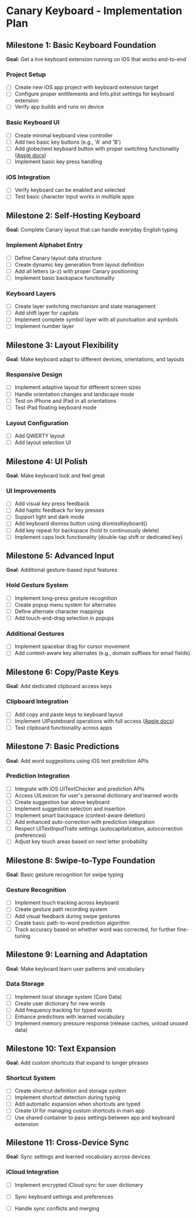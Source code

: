 # Canary Keyboard - Implementation Plan

## Milestone 1: Basic Keyboard Foundation
**Goal**: Get a live keyboard extension running on iOS that works end-to-end

### Project Setup
- [ ] Create new iOS app project with keyboard extension target
- [ ] Configure proper entitlements and Info.plist settings for keyboard extension
- [ ] Verify app builds and runs on device

### Basic Keyboard UI
- [ ] Create minimal keyboard view controller
- [ ] Add two basic key buttons (e.g., 'A' and 'B')
- [ ] Add globe/next keyboard button with proper switching functionality ([Apple docs](https://developer.apple.com/library/archive/documentation/General/Conceptual/ExtensibilityPG/CustomKeyboard.html#//apple_ref/doc/uid/TP40014214-CH16-SW4))
- [ ] Implement basic key press handling

### iOS Integration
- [ ] Verify keyboard can be enabled and selected
- [ ] Test basic character input works in multiple apps

## Milestone 2: Self-Hosting Keyboard
**Goal**: Complete Canary layout that can handle everyday English typing

### Implement Alphabet Entry
- [ ] Define Canary layout data structure
- [ ] Create dynamic key generation from layout definition
- [ ] Add all letters (a-z) with proper Canary positioning
- [ ] Implement basic backspace functionality

### Keyboard Layers
- [ ] Create layer switching mechanism and state management
- [ ] Add shift layer for capitals
- [ ] Implement complete symbol layer with all punctuation and symbols
- [ ] Implement number layer

## Milestone 3: Layout Flexibility
**Goal**: Make keyboard adapt to different devices, orientations, and layouts

### Responsive Design
- [ ] Implement adaptive layout for different screen sizes
- [ ] Handle orientation changes and landscape mode
- [ ] Test on iPhone and iPad in all orientations
- [ ] Test iPad floating keyboard mode

### Layout Configuration
- [ ] Add QWERTY layout
- [ ] Add layout selection UI

## Milestone 4: UI Polish
**Goal**: Make keyboard look and feel great

### UI Improvements
- [ ] Add visual key press feedback
- [ ] Add haptic feedback for key presses
- [ ] Support light and dark mode
- [ ] Add keyboard dismiss button using dismissKeyboard()
- [ ] Add key repeat for backspace (hold to continuously delete)
- [ ] Implement caps lock functionality (double-tap shift or dedicated key)

## Milestone 5: Advanced Input
**Goal**: Additional gesture-based input features

### Hold Gesture System
- [ ] Implement long-press gesture recognition
- [ ] Create popup menu system for alternates
- [ ] Define alternate character mappings
- [ ] Add touch-and-drag selection in popups

### Additional Gestures
- [ ] Implement spacebar drag for cursor movement
- [ ] Add context-aware key alternates (e.g., domain suffixes for email fields)

## Milestone 6: Copy/Paste Keys
**Goal**: Add dedicated clipboard access keys

### Clipboard Integration
- [ ] Add copy and paste keys to keyboard layout
- [ ] Implement UIPasteboard operations with full access ([Apple docs](https://developer.apple.com/library/archive/documentation/General/Conceptual/ExtensibilityPG/ExtensionScenarios.html#//apple_ref/doc/uid/TP40014214-CH21-SW8))
- [ ] Test clipboard functionality across apps

## Milestone 7: Basic Predictions
**Goal**: Add word suggestions using iOS text prediction APIs

### Prediction Integration
- [ ] Integrate with iOS UITextChecker and prediction APIs
- [ ] Access UILexicon for user's personal dictionary and learned words
- [ ] Create suggestion bar above keyboard
- [ ] Implement suggestion selection and insertion
- [ ] Implement smart backspace (context-aware deletion)
- [ ] Add enhanced auto-correction with prediction integration
- [ ] Respect UITextInputTraits settings (autocapitalization, autocorrection preferences)
- [ ] Adjust key touch areas based on next letter probability

## Milestone 8: Swipe-to-Type Foundation
**Goal**: Basic gesture recognition for swipe typing

### Gesture Recognition
- [ ] Implement touch tracking across keyboard
- [ ] Create gesture path recording system
- [ ] Add visual feedback during swipe gestures
- [ ] Create basic path-to-word prediction algorithm
- [ ] Track accuracy based on whether word was corrected, for further fine-tuning

## Milestone 9: Learning and Adaptation
**Goal**: Make keyboard learn user patterns and vocabulary

### Data Storage
- [ ] Implement local storage system (Core Data)
- [ ] Create user dictionary for new words
- [ ] Add frequency tracking for typed words
- [ ] Enhance predictions with learned vocabulary
- [ ] Implement memory pressure response (release caches, unload unused data)

## Milestone 10: Text Expansion
**Goal**: Add custom shortcuts that expand to longer phrases

### Shortcut System
- [ ] Create shortcut definition and storage system
- [ ] Implement shortcut detection during typing
- [ ] Add automatic expansion when shortcuts are typed
- [ ] Create UI for managing custom shortcuts in main app
- [ ] Use shared container to pass settings between app and keyboard extension

## Milestone 11: Cross-Device Sync
**Goal**: Sync settings and learned vocabulary across devices

### iCloud Integration
- [ ] Implement encrypted iCloud sync for user dictionary
- [ ] Sync keyboard settings and preferences
- [ ] Handle sync conflicts and merging

